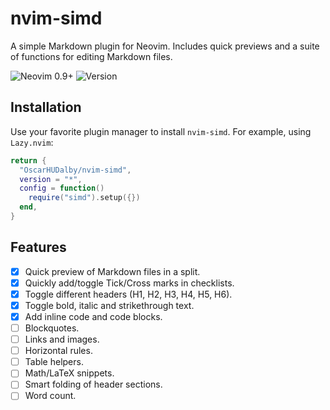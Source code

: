 # nvim-simd

A simple Markdown plugin for Neovim. Includes quick previews and a suite of functions for editing Markdown files.

![Neovim 0.9+](https://img.shields.io/badge/Neovim-0.9%2B-%2300AF5B.svg?logo=neovim&logoColor=white)
![Version](https://img.shields.io/github/v/tag/OscarHUDalby/nvim-simd)

## Installation

Use your favorite plugin manager to install `nvim-simd`. For example, using `Lazy.nvim`:

```lua
return {
  "OscarHUDalby/nvim-simd",
  version = "*",
  config = function()
    require("simd").setup({})
  end,
}
```

## Features

- [x] Quick preview of Markdown files in a split.
- [x] Quickly add/toggle Tick/Cross marks in checklists.
- [x] Toggle different headers (H1, H2, H3, H4, H5, H6).
- [x] Toggle bold, italic and strikethrough text.
- [x] Add inline code and code blocks.
- [ ] Blockquotes.
- [ ] Links and images.
- [ ] Horizontal rules.
- [ ] Table helpers.
- [ ] Math/LaTeX snippets.
- [ ] Smart folding of header sections.
- [ ] Word count.
